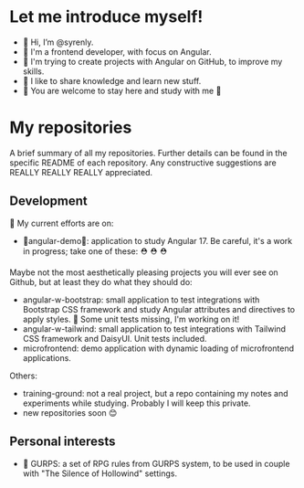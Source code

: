 # Let me introduce myself!

- 👋 Hi, I’m @syrenly.
- 🌸 I'm a frontend developer, with focus on Angular.
- 🌱 I'm trying to create projects with Angular on GitHub, to improve my skills.
- 🥰 I like to share knowledge and learn new stuff.
- 🤗 You are welcome to stay here and study with me 🤗

# My repositories

A brief summary of all my repositories. Further details can be found in the specific README of each repository. Any constructive suggestions are REALLY REALLY REALLY appreciated. 

## Development

💪 My current efforts are on:
- 🚧angular-demo🚧: application to study Angular 17. Be careful, it's a work in progress; take one of these: ⛑️ ⛑️ ⛑️

 Maybe not the most aesthetically pleasing projects you will ever see on Github, but at least they do what they should do:
- angular-w-bootstrap: small application to test integrations with Bootstrap CSS framework and study Angular attributes and directives to apply styles. 🚧 Some unit tests missing, I'm working on it!
- angular-w-tailwind: small application to test integrations with Tailwind CSS framework and DaisyUI. Unit tests included.
- microfrontend: demo application with dynamic loading of microfrontend applications.

Others:
- training-ground: not a real project, but a repo containing my notes and experiments while studying. Probably I will keep this private.
- new repositories soon 😊

## Personal interests

- 🎲 GURPS: a set of RPG rules from GURPS system, to be used in couple with "The Silence of Hollowind" settings.
